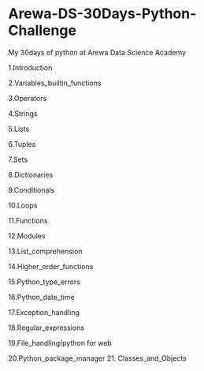 # Arewa-DS-30Days-Python-Challenge
My 30days of python at Arewa Data Science Academy


1.Introduction

2.Variables_builtin_functions

3.Operators

4.Strings

5.Lists

6.Tuples

7.Sets

8.Dictionaries

9.Conditionals

10.Loops

11.Functions

12.Modules

13.List_comprehension

14.Higher_order_functions

15.Python_type_errors

16.Python_date_time

17.Exception_handling

18.Regular_expressions

19.File_handling/python for web

20.Python_package_manager
21. Classes_and_Objects
